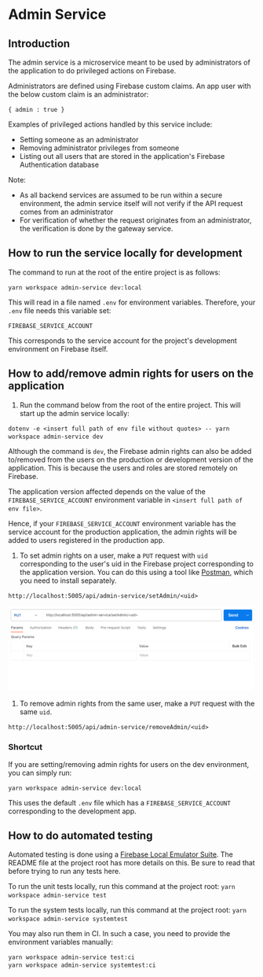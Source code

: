 # Admin Service

## Introduction
The admin service is a microservice meant to be used by administrators of the application to do privileged actions on Firebase.

Administrators are defined using Firebase custom claims. An app user with the below custom claim is an administrator:
```
{ admin : true }
```

Examples of privileged actions handled by this service include:
* Setting someone as an administrator
* Removing administrator privileges from someone
* Listing out all users that are stored in the application's Firebase Authentication database

Note: 
* As all backend services are assumed to be run within a secure environment, the admin service itself will not verify if the API request comes from an administrator
* For verification of whether the request originates from an administrator, the verification is done by the gateway service.

## How to run the service locally for development
The command to run at the root of the entire project is as follows:
```
yarn workspace admin-service dev:local
```

This will read in a file named `.env` for environment variables. Therefore, your `.env` file needs this variable set:
```
FIREBASE_SERVICE_ACCOUNT
```

This corresponds to the service account for the project's development environment on Firebase itself. 

## How to add/remove admin rights for users on the application

1. Run the command below from the root of the entire project. This will start up the admin service locally:
```shell
dotenv -e <insert full path of env file without quotes> -- yarn workspace admin-service dev
```

Although the command is `dev`, the Firebase admin rights can also be added to/removed from the users on the production
or development version of the application. This is because the users and roles are stored remotely on Firebase.

The application version affected depends on the value of 
the `FIREBASE_SERVICE_ACCOUNT` environment variable in `<insert full path of env file>`.

Hence, if your `FIREBASE_SERVICE_ACCOUNT` environment variable has the service account for the production application,
the admin rights will be added to users registered in the production app.

1. To set admin rights on a user, make a `PUT` request with `uid` corresponding to the user's uid in the Firebase project
corresponding to the application version. You can do this using a tool like [Postman](https://www.postman.com/), 
which you need to install separately.

```
http://localhost:5005/api/admin-service/setAdmin/<uid>
```

![Set Admin Example](./setAdminExample.png)

1. To remove admin rights from the same user, make a `PUT` request with the same `uid`.
```
http://localhost:5005/api/admin-service/removeAdmin/<uid>
```

### Shortcut

If you are setting/removing admin rights for users on the dev environment, you can simply run:
```shell
yarn workspace admin-service dev:local
```

This uses the default `.env` file which has a `FIREBASE_SERVICE_ACCOUNT` corresponding to the development app.

## How to do automated testing
Automated testing is done using a [Firebase Local Emulator Suite](https://firebase.google.com/docs/emulator-suite).
The README file at the project root has more details on this. Be sure to read that before trying to run any tests here.

To run the unit tests locally, run this command at the project root:
`yarn workspace admin-service test`

To run the system tests locally, run this command at the project root:
`yarn workspace admin-service systemtest`

You may also run them in CI. In such a case, you need to provide the environment variables manually:
```
yarn workspace admin-service test:ci
yarn workspace admin-service systemtest:ci
```